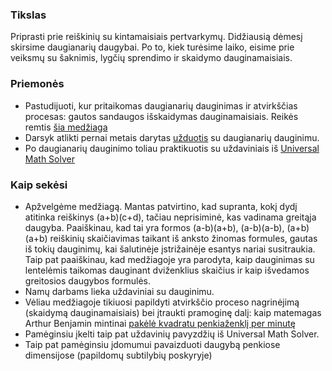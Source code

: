 ### Tikslas

Priprasti prie reiškinių su kintamaisiais pertvarkymų. Didžiausią dėmesį skirsime daugianarių daugybai. Po to, kiek turėsime laiko, eisime prie veiksmų su šaknimis, lygčių sprendimo ir skaidymo dauginamaisiais.

### Priemonės

* Pastudijuoti, kur pritaikomas daugianarių dauginimas ir atvirkščias procesas: gautos sandaugos išskaidymas dauginamaisiais. Reikės remtis [šia medžiaga](komplektas.pdf)
* Darsyk atlikti pernai metais darytas [užduotis](dauginimas.pdf) su daugianarių dauginimu. 
* Po daugianarių dauginimo toliau praktikuotis su uždaviniais iš [Universal Math Solver](https://www.universalmathsolver.com)

### Kaip sekėsi

* Apžvelgėme medžiagą. Mantas patvirtino, kad supranta, kokį dydį atitinka reiškinys (a+b)(c+d), tačiau neprisiminė, kas vadinama greitąja daugyba. Paaiškinau, kad tai yra formos (a-b)(a+b), (a-b)(a-b), (a+b)(a+b) reiškinių skaičiavimas taikant iš anksto žinomas formules, gautas iš tokių dauginimų, kai šalutinėje įstrižainėje esantys nariai susitraukia. Taip pat paaiškinau, kad medžiagoje yra parodyta, kaip dauginimas su lentelėmis taikomas dauginant dviženklius skaičius ir kaip išvedamos greitosios daugybos formulės.
* Namų darbams lieka uždaviniai su dauginimu.
* Vėliau medžiagoje tikiuosi papildyti atvirkščio proceso nagrinėjimą (skaidymą dauginamaisiais) bei įtraukti pramoginę dalį: kaip matemagas Arthur Benjamin mintinai [pakėlė kvadratu penkiaženklį per minutę](http://www.youtube.com/watch?v=M4vqr3_ROIk&t=13m55s)
* Pamėginsiu įkelti taip pat uždavinių pavyzdžių iš Universal Math Solver.
* Taip pat pamėginsiu įdomumui pavaizduoti daugybą penkiose dimensijose (papildomų subtilybių poskyryje)

